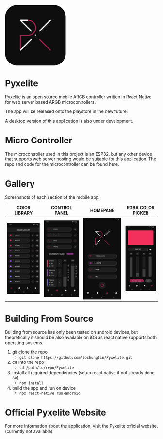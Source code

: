 <img src='./img/logo.png' />

# Pyxelite

Pyxelite is an open source mobile ARGB controller written in React Native for web server based ARGB microcontrollers.

The app will be released onto the playstore in the new future.

A desktop version of this application is also under development.

# Micro Controller

The microcontroller used in this project is an ESP32, but any other device that supports web server hosting would be suitable for this application. The repo and code for the microcontroller can be found here.

# Gallery

Screenshots of each section of the mobile app.

| COlOR LIBRARY                                 | CONTROL PANEL                                  | HOMEPAGE                                   | RGBA COLOR PICKER                           |
| --------------------------------------------- | ---------------------------------------------- | ------------------------------------------ | ------------------------------------------- |
| <img src='./img/Pyxelite_Library_Page.jpg' /> | <img src='./img/Pyxelite_Settings_Page.jpg' /> | <img src='./img/Pyxelite_Home_Page.jpg' /> | <img src='./img/Pyxelite_Color_Page.jpg' /> |

# Building From Source

Building from source has only been tested on android devices, but theoretically it should be also available on iOS as react native supports both operating systems.

1. git clone the repo
    - ```git clone https://github.com/lochungtin/Pyxelite.git```
2. cd into the repo
    - ```cd /path/to/repo/Pyxelite```
3. install all required dependencies (setup react native if not already done so)
    - ```npm install```
4. build the app and run on device
    - ```npx react-native run-android```

# Official Pyxelite Website

For more information about the application, visit the Pyxelite official website. (currently not available)